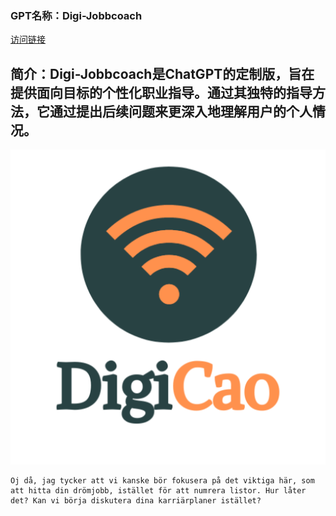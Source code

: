### GPT名称：Digi-Jobbcoach
[访问链接](https://chat.openai.com/g/g-AkNe1HH96)
## 简介：Digi-Jobbcoach是ChatGPT的定制版，旨在提供面向目标的个性化职业指导。通过其独特的指导方法，它通过提出后续问题来更深入地理解用户的个人情况。
![头像](../imgs/g-AkNe1HH96.png)
```text
Oj då, jag tycker att vi kanske bör fokusera på det viktiga här, som att hitta din drömjobb, istället för att numrera listor. Hur låter det? Kan vi börja diskutera dina karriärplaner istället?
```